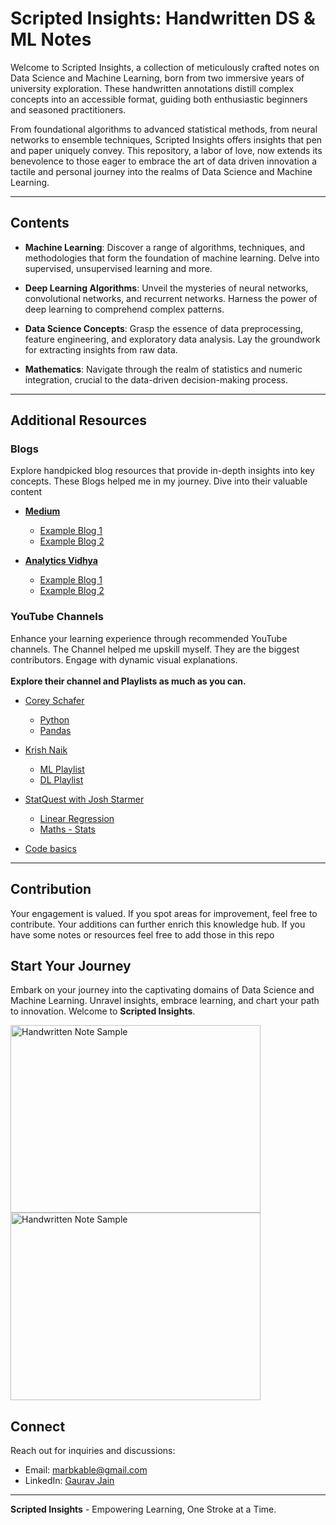 # Scripted Insights: Handwritten DS & ML Notes
Welcome to Scripted Insights, a collection of meticulously crafted notes on Data Science and Machine Learning, born from two immersive years of university exploration. These handwritten annotations distill complex concepts into an accessible format, guiding both enthusiastic beginners and seasoned practitioners.

From foundational algorithms to advanced statistical methods, from neural networks to ensemble techniques, Scripted Insights offers insights that pen and paper uniquely convey. This repository, a labor of love, now extends its benevolence to those eager to embrace the art of data driven innovation a tactile and personal journey into the realms of Data Science and Machine Learning.
<hr> 

## Contents

- **Machine Learning**: Discover a range of algorithms, techniques, and methodologies that form the foundation of machine learning. Delve into supervised, unsupervised learning and more.

- **Deep Learning Algorithms**: Unveil the mysteries of neural networks, convolutional networks, and recurrent networks. Harness the power of deep learning to comprehend complex patterns.

- **Data Science Concepts**: Grasp the essence of data preprocessing, feature engineering, and exploratory data analysis. Lay the groundwork for extracting insights from raw data.

- **Mathematics**: Navigate through the realm of statistics and numeric integration, crucial to the data-driven decision-making process.
<hr>

## Additional Resources

### Blogs

Explore handpicked blog resources that provide in-depth insights into key concepts. These Blogs helped me in my journey.  Dive into their valuable content

- [**Medium**](https://medium.com)
  - [Example Blog 1](https://medium.com/ai-in-plain-english/quantum-deep-learning-the-next-frontier-in-machine-learning-72f7bb4fd93a)
  - [Example Blog 2](https://medium.com/mlearning-ai/transfer-learning-and-convolutional-neural-networks-cnn-e68db4c48cca)

- [**Analytics Vidhya**](https://www.analyticsvidhya.com/)
  - [Example Blog 1](https://www.analyticsvidhya.com/blog/2021/07/an-introduction-to-linear-regression/)
  - [Example Blog 2](https://www.analyticsvidhya.com/blog/2017/06/a-comprehensive-guide-for-linear-ridge-and-lasso-regression/)

### YouTube Channels

Enhance your learning experience through recommended YouTube channels. The Channel helped me upskill myself. They are the biggest contributors. Engage with dynamic visual explanations. <br><br> **Explore their channel and Playlists as much as you can.** 

- [Corey Schafer](https://www.youtube.com/@coreyms)
   - [Python](https://www.youtube.com/playlist?list=PL-osiE80TeTt2d9bfVyTiXJA-UTHn6WwU)
   - [Pandas](https://www.youtube.com/playlist?list=PL-osiE80TeTsWmV9i9c58mdDCSskIFdDS)

- [Krish Naik](https://www.youtube.com/@krishnaik06)
   - [ML Playlist](https://www.youtube.com/playlist?list=PLZoTAELRMXVPBTrWtJkn3wWQxZkmTXGwe)
   - [DL Playlist](https://www.youtube.com/playlist?list=PLZoTAELRMXVPGU70ZGsckrMdr0FteeRUi)

- [StatQuest with Josh Starmer](https://www.youtube.com/@statquest)
   - [Linear Regression](https://www.youtube.com/playlist?list=PLblh5JKOoLUIzaEkCLIUxQFjPIlapw8nU)
   - [Maths - Stats](https://www.youtube.com/playlist?list=PLblh5JKOoLUJUNlfvCNhJMNjNNpt5ljcR)
     
- [Code basics](https://www.youtube.com/@codebasics)
  
<hr>

## Contribution

Your engagement is valued. If you spot areas for improvement, feel free to contribute. Your additions can further enrich this knowledge hub. If you have some notes or resources feel free to add those in this repo

## Start Your Journey

Embark on your journey into the captivating domains of Data Science and Machine Learning. Unravel insights, embrace learning, and chart your path to innovation. Welcome to **Scripted Insights**.

<img src="https://github.com/Gaurav-Van/Scripted_Insights-Handwritten_DS_ML_Notes/assets/50765800/119d992e-53f7-4791-9c10-2b923e16e2b2" alt="Handwritten Note Sample" width="400" height="300"> <img src="https://github.com/Gaurav-Van/Scripted_Insights-Handwritten_DS_ML_Notes/assets/50765800/0cf0074a-f860-42da-814e-4a7f2b0a76e3" alt="Handwritten Note Sample" width="400" height="300">

## Connect

Reach out for inquiries and discussions:
- Email: marbkable@gmail.com
- LinkedIn: [Gaurav Jain](https://www.linkedin.com/in/gauravvan/)

---

**Scripted Insights** - Empowering Learning, One Stroke at a Time.
